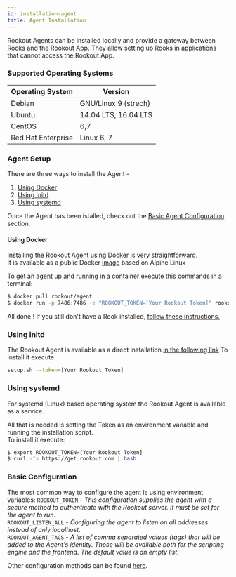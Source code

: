 ```yaml
---
id: installation-agent
title: Agent Installation
---
```


Rookout Agents can be installed locally and provide a gateway between Rooks and the Rookout App. They allow setting up Rooks in applications that cannot access the Rookout App.

### Supported Operating Systems

| Operating System   | Version    |
| ------------------ | ---------- |
| Debian             | GNU/Linux 9 (strech)       |
| Ubuntu             | 14.04 LTS, 16.04 LTS         |
| CentOS             | 6,7          |
| Red Hat Enterprise | Linux 6, 7|

### Agent Setup

There are three ways to install the Agent -  
1. [Using Docker](#using-docker)
2. [Using initd](#using-initd)
3. [Using systemd](#using-systemd)

Once the Agent has been istalled, check out the [Basic Agent Configuration](#basic-agent-configuration) section.

#### Using Docker

Installing the Rookout Agent using Docker is very straightforward.  
It is available as a public Docker [image](https://hub.docker.com/r/rookout/agent/) based on Alpine Linux

To get an agent up and running in a container execute this commands in a terminal:

```bash
$ docker pull rookout/agent
$ docker run -p 7486:7486 -e "ROOKOUT_TOKEN=[Your Rookout Token]" rookout/agent
```
<div class="rookout-org-info org-info-normal-snippet"></div>


All done ! If you still don't have a Rook installed, [follow these instructions.](#installing-a-rook)

### Using initd

The Rookout Agent is available as a direct installation [in the following link](https://get.rookout.com/setup.sh)
To install it execute:
```bash
setup.sh --token=[Your Rookout Token]
```
<div class="rookout-org-info org-info-normal-snippet"></div>


### Using systemd

For systemd (Linux) based operating system the Rookout Agent is available as a service. 

All that is needed is setting the Token as an environment variable and running the installation script.  
To install it execute:
```bash
$ export ROOKOUT_TOKEN=[Your Rookout Token]
$ curl -fs https://get.rookout.com | bash
```
<div class="rookout-org-info org-info-normal-snippet"></div>


### Basic Configuration

The most common way to configure the agent is using environment variables:
`ROOKOUT_TOKEN` - *This configuration supplies the agent with a secure method to authenticate with the Rookout server.
                   It must be set for the agent to run.*  
`ROOKOUT_LISTEN_ALL` - *Configuring the agent to listen on all addresses instead of only localhost.*  
`ROOKOUT_AGENT_TAGS` - *A list of comma separated values (tags) that will be added to the Agent's identity.
                        Those will be available both for the scripting engine and the frontend.
                        The default value is an empty list.*

Other configuration methods can be found [here](agent.md).

